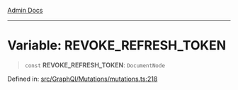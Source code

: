 [Admin Docs](/)

***

# Variable: REVOKE\_REFRESH\_TOKEN

> `const` **REVOKE\_REFRESH\_TOKEN**: `DocumentNode`

Defined in: [src/GraphQl/Mutations/mutations.ts:218](https://github.com/PalisadoesFoundation/talawa-admin/blob/main/src/GraphQl/Mutations/mutations.ts#L218)
